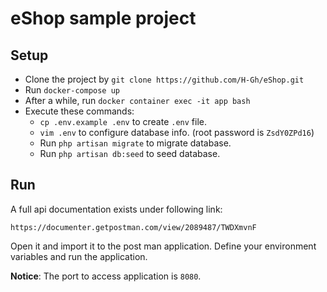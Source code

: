 # eShop sample project

## Setup
- Clone the project by ``git clone https://github.com/H-Gh/eShop.git``
- Run ``docker-compose up``
- After a while, run ``docker container exec -it app bash``
- Execute these commands:
    - ``cp .env.example .env`` to create ``.env`` file.
    - ``vim .env`` to configure database info. (root password is ``ZsdY0ZPd16``)
    - Run ``php artisan migrate`` to migrate database.
    - Run ``php artisan db:seed`` to seed database.
    
## Run
A full api documentation exists under following link:

``https://documenter.getpostman.com/view/2089487/TWDXmvnF``

Open it and import it to the post man application. Define your environment variables and run the application.

**Notice**: The port to access application is ``8080``.